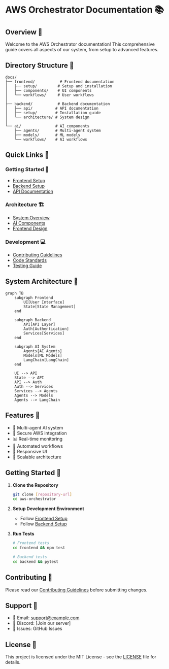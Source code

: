 # AWS Orchestrator Documentation 📚

## Overview 🌟

Welcome to the AWS Orchestrator documentation! This comprehensive guide covers all aspects of our system, from setup to advanced features.

## Directory Structure 📂

```
docs/
├── frontend/           # Frontend documentation
│   ├── setup/         # Setup and installation
│   ├── components/    # UI components
│   └── workflows/     # User workflows
│
├── backend/           # Backend documentation
│   ├── api/          # API documentation
│   ├── setup/        # Installation guide
│   └── architecture/ # System design
│
└── ai/               # AI components
    ├── agents/       # Multi-agent system
    ├── models/       # ML models
    └── workflows/    # AI workflows
```

## Quick Links 🔗

### Getting Started 🚀
- [Frontend Setup](./frontend/setup/README.md)
- [Backend Setup](./backend/setup/README.md)
- [API Documentation](./backend/api/README.md)

### Architecture 🏗️
- [System Overview](./backend/architecture/README.md)
- [AI Components](./ai/README.md)
- [Frontend Design](./frontend/components/README.md)

### Development 💻
- [Contributing Guidelines](./CONTRIBUTING.md)
- [Code Standards](./CODE_STANDARDS.md)
- [Testing Guide](./TESTING.md)

## System Architecture 🔄

```mermaid
graph TB
    subgraph Frontend
        UI[User Interface]
        State[State Management]
    end
    
    subgraph Backend
        API[API Layer]
        Auth[Authentication]
        Services[Services]
    end
    
    subgraph AI System
        Agents[AI Agents]
        Models[ML Models]
        LangChain[LangChain]
    end
    
    UI --> API
    State --> API
    API --> Auth
    Auth --> Services
    Services --> Agents
    Agents --> Models
    Agents --> LangChain
```

## Features 🎯

- 🤖 Multi-agent AI system
- 🔐 Secure AWS integration
- 📊 Real-time monitoring
- 🔄 Automated workflows
- 📱 Responsive UI
- 🚀 Scalable architecture

## Getting Started 🏁

1. **Clone the Repository**
   ```bash
   git clone [repository-url]
   cd aws-orchestrator
   ```

2. **Setup Development Environment**
   - Follow [Frontend Setup](./frontend/setup/README.md)
   - Follow [Backend Setup](./backend/setup/README.md)

3. **Run Tests**
   ```bash
   # Frontend tests
   cd frontend && npm test
   
   # Backend tests
   cd backend && pytest
   ```

## Contributing 🤝

Please read our [Contributing Guidelines](./CONTRIBUTING.md) before submitting changes.

## Support 💬

- 📧 Email: support@example.com
- 💬 Discord: [Join our server]
- 📝 Issues: GitHub Issues

## License 📄

This project is licensed under the MIT License - see the [LICENSE](./LICENSE) file for details.
